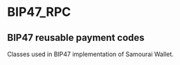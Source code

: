 # BIP47_RPC

## BIP47 reusable payment codes

Classes used in BIP47 implementation of Samourai Wallet.



